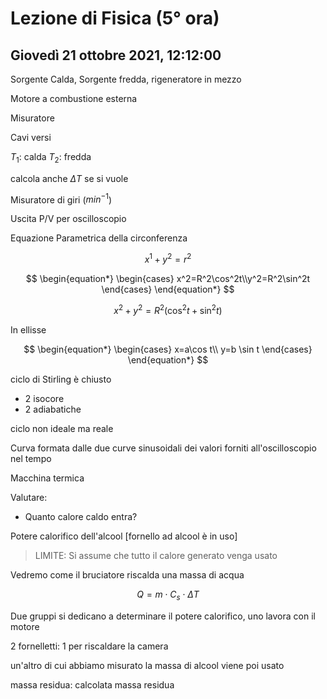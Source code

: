 # Lezione di Fisica (5° ora)
## Giovedì 21 ottobre 2021, 12:12:00


Sorgente Calda, Sorgente fredda, rigeneratore in mezzo

Motore a combustione esterna




Misuratore

Cavi versi

$T_1$: calda
$T_2$: fredda

calcola anche $\Delta T$ se si vuole

Misuratore di giri ($min^{-1}$)

Uscita P/V per oscilloscopio




Equazione Parametrica della circonferenza

$$
x^1+y^2=r^2
$$


$$
\begin{equation*} \begin{cases} x^2=R^2\cos^2t\\y^2=R^2\sin^2t \end{cases} \end{equation*}
$$


$$
x^2+y^2=R^2(\cos^2t+\sin^2t)
$$

In ellisse


$$
\begin{equation*} \begin{cases} x=a\cos t\\ y=b \sin t \end{cases} \end{equation*}
$$



ciclo di Stirling è chiusto

* 2 isocore
* 2 adiabatiche

ciclo non ideale ma reale 

Curva formata dalle due curve sinusoidali dei valori forniti all'oscilloscopio nel tempo


Macchina termica

Valutare:
* Quanto calore caldo entra?

Potere calorifico dell'alcool [fornello ad alcool è in uso]
> LIMITE: Si assume che tutto il calore generato venga usato

Vedremo come il bruciatore riscalda una massa di acqua

$$
Q=m\cdot C_s\cdot \Delta T
$$


Due gruppi si dedicano a determinare il potere calorifico, uno lavora con il motore

2 fornelletti: 1 per riscaldare la camera

un'altro di cui abbiamo misurato la massa di alcool viene poi usato

massa residua: calcolata massa residua
<!--stackedit_data:
eyJoaXN0b3J5IjpbODQ3OTk3OTU3LC05ODM2MzY5MzksLTc0OT
I2ODc0NiwxNjE4OTcwNzYwXX0=
-->